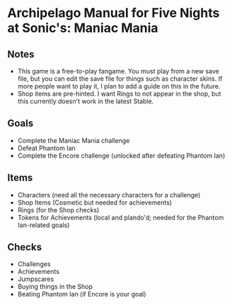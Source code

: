 # Archipelago Manual for Five Nights at Sonic's: Maniac Mania

## Notes
- This game is a free-to-play fangame.
You must play from a new save file, but you can edit the save file for things such as character skins. If more people want to play it, I plan to add a guide on this in the future.
- Shop items are pre-hinted. I want Rings to not appear in the shop, but this currently doesn't work in the latest Stable.

## Goals
- Complete the Maniac Mania challenge
- Defeat Phantom Ian
- Complete the Encore challenge (unlocked after defeating Phantom Ian)

## Items
- Characters (need all the necessary characters for a challenge)
- Shop Items (Cosmetic but needed for achievements)
- Rings (for the Shop checks)
- Tokens for Achievements (local and plando'd; needed for the Phantom Ian-related goals)

## Checks
- Challenges
- Achievements
- Jumpscares
- Buying things in the Shop
- Beating Phantom Ian (if Encore is your goal)
